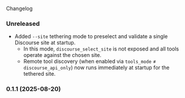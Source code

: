 Changelog
### Unreleased
- Added `--site` tethering mode to preselect and validate a single Discourse site at startup.
  - In this mode, `discourse_select_site` is not exposed and all tools operate against the chosen site.
  - Remote tool discovery (when enabled via `tools_mode` ≠ `discourse_api_only`) now runs immediately at startup for the tethered site.
### 0.1.1 (2025-08-20)
